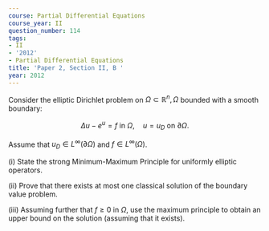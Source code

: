 ```yaml
---
course: Partial Differential Equations
course_year: II
question_number: 114
tags:
- II
- '2012'
- Partial Differential Equations
title: 'Paper 2, Section II, B '
year: 2012
---
```




Consider the elliptic Dirichlet problem on $\Omega \subset \mathbb{R}^{n}, \Omega$ bounded with a smooth boundary:

$$\Delta u-e^{u}=f \text { in } \Omega, \quad u=u_{D} \text { on } \partial \Omega .$$

Assume that $u_{D} \in L^{\infty}(\partial \Omega)$ and $f \in L^{\infty}(\Omega)$.

(i) State the strong Minimum-Maximum Principle for uniformly elliptic operators.

(ii) Prove that there exists at most one classical solution of the boundary value problem.

(iii) Assuming further that $f \geqslant 0$ in $\Omega$, use the maximum principle to obtain an upper bound on the solution (assuming that it exists).